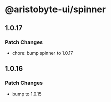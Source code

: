 # @aristobyte-ui/spinner

## 1.0.17

### Patch Changes

- chore: bump spinner to 1.0.17

## 1.0.16

### Patch Changes

- bump to 1.0.15
